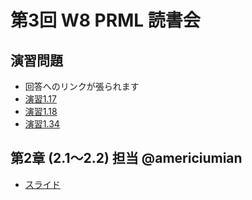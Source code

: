 第3回 W8 PRML 読書会
====

演習問題
----

- 回答へのリンクが張られます
- [演習1.17](https://github.com/daimatz/w8prml/blob/master/files/2012-10-02/ex1.17.pdf?raw=true)
- [演習1.18](https://github.com/daimatz/w8prml/blob/master/files/2012-10-02/ex1.18.pdf?raw=true)
- [演習1.34](https://github.com/daimatz/w8prml/blob/master/files/2012-10-02/PRML-1.34.pdf?raw=true)

第2章 (2.1～2.2) 担当 @americiumian
----

- [スライド](http://www.slideshare.net/TakutoKimura/prml21-22)
